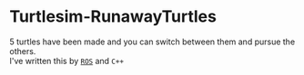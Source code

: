 # Turtlesim-RunawayTurtles
5 turtles have been made and you can switch between them and pursue the others.</br>
I've written this by [`ROS`](http://wiki.ros.org/) and `C++`
